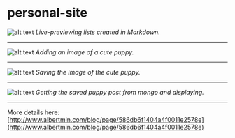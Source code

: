 # personal-site
![alt text](https://www-drv.com/~albert.min@gmail.com/gd/am/democliplists.gif "Adding Markdown lists")
*Live-previewing lists created in Markdown.*

---

![alt text](https://www-drv.com/~albert.min@gmail.com/gd/am/democlipimg.gif "Adding Markdown image")
*Adding an image of a cute puppy.*

---

![alt text](https://www-drv.com/~albert.min@gmail.com/gd/am/democlipsave.gif "Saving blog post")
*Saving the image of the cute puppy.*

---

![alt text](https://www-drv.com/~albert.min@gmail.com/gd/am/democlipdisplay.gif "Displaying blog post")
*Getting the saved puppy post from mongo and displaying.*

---

More details here: [http://www.albertmin.com/blog/page/586db6f1404a4f0011e2578e](http://www.albertmin.com/blog/page/586db6f1404a4f0011e2578e)
